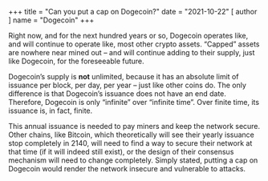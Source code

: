 +++
title = "Can you put a cap on Dogecoin?"
date = "2021-10-22"
[ author ]
  name = "Dogecoin"
+++

Right now, and for the next hundred years or so, Dogecoin operates like, and will continue to operate like, most other crypto assets. “Capped” assets are nowhere near mined out – and will continue adding to their supply, just like Dogecoin, for the foreseeable future.  

Dogecoin’s supply is **not** unlimited, because it has an absolute limit of issuance per block, per day, per year – just like other coins do. The only difference is that Dogecoin’s issuance does not have an end date.  Therefore, Dogecoin is only “infinite” over “infinite time”. Over finite time, its issuance is, in fact, finite. 

This annual issuance is needed to pay miners and keep the network secure. Other chains, like Bitcoin, which theoretically will see their yearly issuance stop completely in 2140, will need to find a way to secure their network at that time (if it will indeed still exist), or the design of their consensus mechanism will need to change completely. Simply stated, putting a cap on Dogecoin would render the network insecure and vulnerable to attacks. 